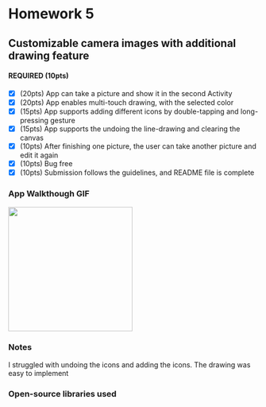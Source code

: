 # Homework 5
## Customizable camera images with additional drawing feature

#### REQUIRED (10pts)
- [X] (20pts) App can take a picture and show it in the second Activity
- [X] (20pts) App enables multi-touch drawing, with the selected color
- [X] (15pts) App supports adding different icons by double-tapping and long-pressing gesture
- [X] (15pts) App supports the undoing the line-drawing and clearing the canvas
- [X] (10pts) After finishing one picture, the user can take another picture and edit it again
- [X] (10pts) Bug free
- [X] (10pts) Submission follows the guidelines, and README file is complete

### App Walkthough GIF
<img src="https://github.com/jacobmchang/Homework5/blob/master/homework5.gif" width=250><br>

### Notes
I struggled with undoing the icons and adding the icons. The drawing was easy to implement

### Open-source libraries used
